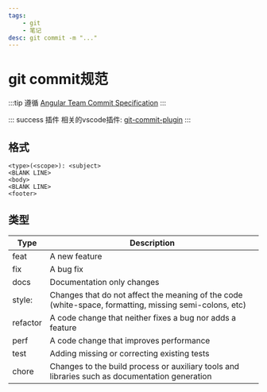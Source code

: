 ```yaml
---
tags: 
    - git
    - 笔记
desc: git commit -m "..."
---
```


# git commit规范
:::tip
遵循 [Angular Team Commit Specification](https://github.com/angular/angular.js/blob/master/DEVELOPERS.md#-git-commit-guidelines)
:::

::: success 插件
相关的vscode插件: [git-commit-plugin](https://marketplace.visualstudio.com/items?itemName=redjue.git-commit-plugin)
:::

## 格式

```
<type>(<scope>): <subject>
<BLANK LINE>
<body>
<BLANK LINE>
<footer>
```



## 类型

|Type|	Description|
|--|--|
|feat|	A new feature|
|fix|	A bug fix|
|docs|	Documentation only changes|
|style:|	Changes that do not affect the meaning of the code (white-space, formatting, missing semi-colons, etc)|
|refactor|	A code change that neither fixes a bug nor adds a feature|
|perf|	A code change that improves performance|
|test|	Adding missing or correcting existing tests|
|chore|	Changes to the build process or auxiliary tools and libraries such as documentation generation|
